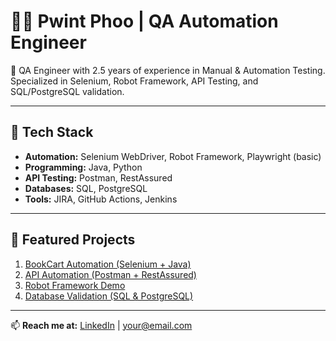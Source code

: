 # 👩‍💻 Pwint Phoo | QA Automation Engineer

🚀 QA Engineer with 2.5 years of experience in Manual & Automation Testing.  
Specialized in Selenium, Robot Framework, API Testing, and SQL/PostgreSQL validation.  

---

## 🔧 Tech Stack
- **Automation:** Selenium WebDriver, Robot Framework, Playwright (basic)  
- **Programming:** Java, Python  
- **API Testing:** Postman, RestAssured  
- **Databases:** SQL, PostgreSQL  
- **Tools:** JIRA, GitHub Actions, Jenkins  

---

## 📂 Featured Projects
1. [BookCart Automation (Selenium + Java)](./bookcart-automation)  
2. [API Automation (Postman + RestAssured)](./api-testing)  
3. [Robot Framework Demo](./robotframework-demo)  
4. [Database Validation (SQL & PostgreSQL)](./sql-validation)  

---

📫 **Reach me at:** [LinkedIn](https://linkedin.com/in/yourprofile) | your@email.com
